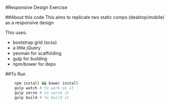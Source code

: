#Responsive Design Exercise

##About this code
This aims to replicate two static comps (desktop/mobile) as a responsive design

This uses:
+ bootstrap grid (scss)
+ a little jQuery
+ yeoman for scaffolding
+ gulp for building
+ npm/bower for deps

##To Run
```bash
    npm install && bower install
    gulp watch # to work on it
    gulp serve # to serve it
    gulp build # to build it
```
